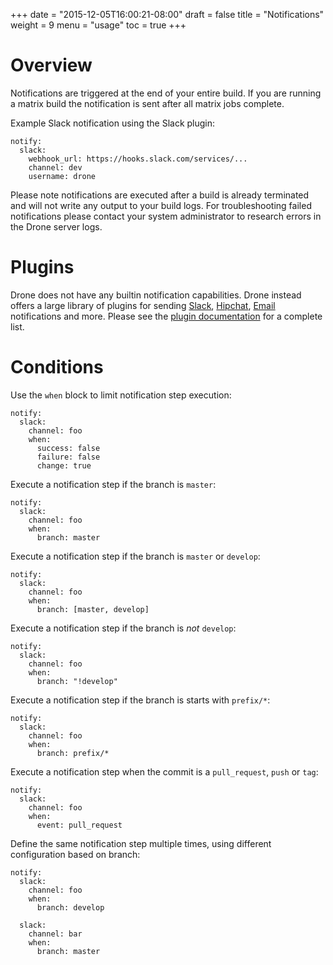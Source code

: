 +++
date = "2015-12-05T16:00:21-08:00"
draft = false
title = "Notifications"
weight = 9
menu = "usage"
toc = true
+++

# Overview

Notifications are triggered at the end of your entire build. If you are running a matrix build the notification is sent after all matrix jobs complete.

Example Slack notification using the Slack plugin:

```
notify:
  slack:
    webhook_url: https://hooks.slack.com/services/...
    channel: dev
    username: drone
```

Please note notifications are executed after a build is already terminated and will not write any output to your build logs. For troubleshooting failed notifications please contact your system administrator to research errors in the Drone server logs.

# Plugins

Drone does not have any builtin notification capabilities. Drone instead offers a large library of plugins for sending [Slack](#), [Hipchat](#), [Email](#) notifications and more. Please see the [plugin documentation](#) for a complete list.

# Conditions

Use the `when` block to limit notification step execution:

```
notify:
  slack:
    channel: foo
    when:
      success: false
      failure: false
      change: true
```

Execute a notification step if the branch is `master`:

```
notify:
  slack:
    channel: foo
    when:
      branch: master
```

Execute a notification step if the branch is `master` or `develop`:

```
notify:
  slack:
    channel: foo
    when:
      branch: [master, develop]
```

Execute a notification step if the branch is _not_ `develop`:

```
notify:
  slack:
    channel: foo
    when:
      branch: "!develop"
```

Execute a notification step if the branch is starts with `prefix/*`:

```
notify:
  slack:
    channel: foo
    when:
      branch: prefix/*
```

Execute a notification step when the commit is a `pull_request`, `push` or `tag`:

```
notify:
  slack:
    channel: foo
    when:
      event: pull_request
```

Define the same notification step multiple times, using different configuration based on branch:

```
notify:
  slack:
    channel: foo
    when:
      branch: develop

  slack:
    channel: bar
    when:
      branch: master
```
